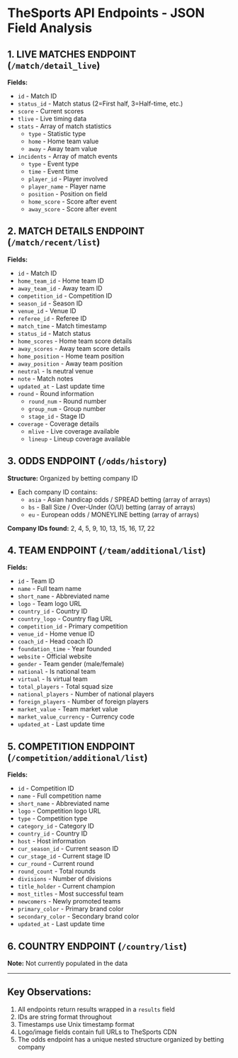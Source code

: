 # TheSports API Endpoints - JSON Field Analysis

## 1. LIVE MATCHES ENDPOINT (`/match/detail_live`)
**Fields:**
- `id` - Match ID
- `status_id` - Match status (2=First half, 3=Half-time, etc.)
- `score` - Current scores
- `tlive` - Live timing data
- `stats` - Array of match statistics
  - `type` - Statistic type
  - `home` - Home team value
  - `away` - Away team value
- `incidents` - Array of match events
  - `type` - Event type
  - `time` - Event time
  - `player_id` - Player involved
  - `player_name` - Player name
  - `position` - Position on field
  - `home_score` - Score after event
  - `away_score` - Score after event

## 2. MATCH DETAILS ENDPOINT (`/match/recent/list`)
**Fields:**
- `id` - Match ID
- `home_team_id` - Home team ID
- `away_team_id` - Away team ID
- `competition_id` - Competition ID
- `season_id` - Season ID
- `venue_id` - Venue ID
- `referee_id` - Referee ID
- `match_time` - Match timestamp
- `status_id` - Match status
- `home_scores` - Home team score details
- `away_scores` - Away team score details
- `home_position` - Home team position
- `away_position` - Away team position
- `neutral` - Is neutral venue
- `note` - Match notes
- `updated_at` - Last update time
- `round` - Round information
  - `round_num` - Round number
  - `group_num` - Group number
  - `stage_id` - Stage ID
- `coverage` - Coverage details
  - `mlive` - Live coverage available
  - `lineup` - Lineup coverage available

## 3. ODDS ENDPOINT (`/odds/history`)
**Structure:** Organized by betting company ID
- Each company ID contains:
  - `asia` - Asian handicap odds / SPREAD betting (array of arrays)
  - `bs` - Ball Size / Over-Under (O/U) betting (array of arrays)
  - `eu` - European odds / MONEYLINE betting (array of arrays)

**Company IDs found:** 2, 4, 5, 9, 10, 13, 15, 16, 17, 22

## 4. TEAM ENDPOINT (`/team/additional/list`)
**Fields:**
- `id` - Team ID
- `name` - Full team name
- `short_name` - Abbreviated name
- `logo` - Team logo URL
- `country_id` - Country ID
- `country_logo` - Country flag URL
- `competition_id` - Primary competition
- `venue_id` - Home venue ID
- `coach_id` - Head coach ID
- `foundation_time` - Year founded
- `website` - Official website
- `gender` - Team gender (male/female)
- `national` - Is national team
- `virtual` - Is virtual team
- `total_players` - Total squad size
- `national_players` - Number of national players
- `foreign_players` - Number of foreign players
- `market_value` - Team market value
- `market_value_currency` - Currency code
- `updated_at` - Last update time

## 5. COMPETITION ENDPOINT (`/competition/additional/list`)
**Fields:**
- `id` - Competition ID
- `name` - Full competition name
- `short_name` - Abbreviated name
- `logo` - Competition logo URL
- `type` - Competition type
- `category_id` - Category ID
- `country_id` - Country ID
- `host` - Host information
- `cur_season_id` - Current season ID
- `cur_stage_id` - Current stage ID
- `cur_round` - Current round
- `round_count` - Total rounds
- `divisions` - Number of divisions
- `title_holder` - Current champion
- `most_titles` - Most successful team
- `newcomers` - Newly promoted teams
- `primary_color` - Primary brand color
- `secondary_color` - Secondary brand color
- `updated_at` - Last update time

## 6. COUNTRY ENDPOINT (`/country/list`)
**Note:** Not currently populated in the data

---

## Key Observations:
1. All endpoints return results wrapped in a `results` field
2. IDs are string format throughout
3. Timestamps use Unix timestamp format
4. Logo/image fields contain full URLs to TheSports CDN
5. The odds endpoint has a unique nested structure organized by betting company

